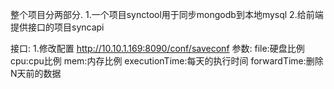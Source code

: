 整个项目分两部分.
1.一个项目synctool用于同步mongodb到本地mysql
2.给前端提供接口的项目syncapi

接口:
1.修改配置
http://10.10.1.169:8090/conf/saveconf
参数:
     file:硬盘比例
     cpu:cpu比例
     mem:内存比例
     executionTime:每天的执行时间
     forwardTime:删除N天前的数据
